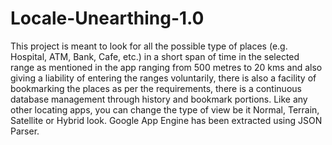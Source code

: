 # Locale-Unearthing-1.0
This project is meant to look for all the possible type of places (e.g. Hospital, ATM, Bank, Cafe, etc.) in a short span of time in the selected range as mentioned in the app ranging from 500 metres to 20 kms and also giving a liability of entering the ranges voluntarily, there is also a facility of bookmarking the places as per the requirements, there is a continuous database management through history and bookmark portions. Like any other locating apps, you can change the type of view be it Normal, Terrain, Satellite or Hybrid look. Google App Engine has been extracted using JSON Parser. 
